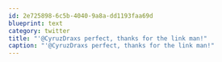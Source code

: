 ```yaml
---
id: 2e725898-6c5b-4040-9a8a-dd1193faa69d
blueprint: text
category: twitter
title: "'@CyruzDraxs perfect, thanks for the link man!"
caption: "'@CyruzDraxs perfect, thanks for the link man!"
---
```


